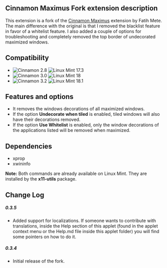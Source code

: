 ## Cinnamon Maximus Fork extension description

This extension is a fork of the [Cinnamon Maximus](https://cinnamon-spices.linuxmint.com/extensions/view/29) extension by Fatih Mete. The main difference with the original is that I removed the blacklist feature in favor of a whitelist feature. I also added a couple of options for troubleshooting and completely removed the top border of undecorated maximized windows.

## Compatibility

- ![Cinnamon 2.8](https://odyseus.github.io/CinnamonTools/lib/MyBadges/Cinnamon-2.8.svg) ![Linux Mint 17.3](https://odyseus.github.io/CinnamonTools/lib/MyBadges/Linux_Mint-17.3.svg)
- ![Cinnamon 3.0](https://odyseus.github.io/CinnamonTools/lib/MyBadges/Cinnamon-3.0.svg) ![Linux Mint 18](https://odyseus.github.io/CinnamonTools/lib/MyBadges/Linux_Mint-18.svg)
- ![Cinnamon 3.2](https://odyseus.github.io/CinnamonTools/lib/MyBadges/Cinnamon-3.2.svg) ![Linux Mint 18.1](https://odyseus.github.io/CinnamonTools/lib/MyBadges/Linux_Mint-18.1.svg)

## Features and options

- It removes the windows decorations of all maximized windows.
- If the option **Undecorate when tiled** is enabled, tiled windows will also have their decorations removed.
- If the option **Use Whitelist** is enabled, only the window decorations of the applications listed will be removed when maximized.

## Dependencies

- xprop
- xwininfo

**Note:** Both commands are already available on Linux Mint. They are installed by the **x11-utils** package.

## Change Log

##### 0.3.5
- Added support for localizations. If someone wants to contribute with translations, inside the Help section of this applet (found in the applet context menu or the Help.md file inside this applet folder) you will find some pointers on how to do it.

##### 0.3.4
- Initial release of the fork.
